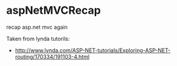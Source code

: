 # aspNetMVCRecap
recap asp.net mvc again 

Taken from lynda tutorils:
  * http://www.lynda.com/ASP-NET-tutorials/Exploring-ASP-NET-routing/170334/191103-4.html
